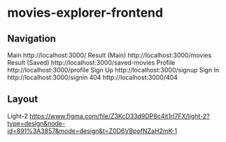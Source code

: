 # movies-explorer-frontend

## Navigation

Main http://localhost:3000/
Result (Main) http://localhost:3000/movies
Result (Saved) http://localhost:3000/saved-movies
Profile  http://localhost:3000/profile
Sign Up http://localhost:3000/signup 
Sign In http://localhost:3000/signin
404 http://localhost:3000/404

## Layout

Light-2 https://www.figma.com/file/Z3KcD33d9DP8c4it1rl7FX/light-2?type=design&node-id=891%3A3857&mode=design&t=Z0D6VBpofNZaH2mK-1
